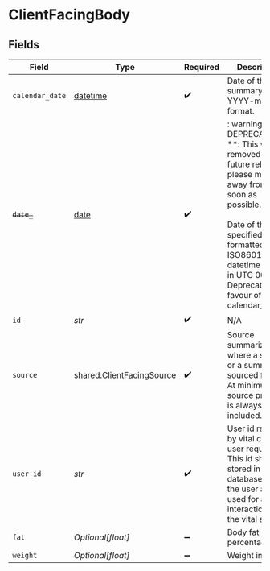 # ClientFacingBody


## Fields

| Field                                                                                                                                                                                                                                            | Type                                                                                                                                                                                                                                             | Required                                                                                                                                                                                                                                         | Description                                                                                                                                                                                                                                      |
| ------------------------------------------------------------------------------------------------------------------------------------------------------------------------------------------------------------------------------------------------ | ------------------------------------------------------------------------------------------------------------------------------------------------------------------------------------------------------------------------------------------------ | ------------------------------------------------------------------------------------------------------------------------------------------------------------------------------------------------------------------------------------------------ | ------------------------------------------------------------------------------------------------------------------------------------------------------------------------------------------------------------------------------------------------ |
| `calendar_date`                                                                                                                                                                                                                                  | [datetime](https://docs.python.org/3/library/datetime.html#datetime-objects)                                                                                                                                                                     | :heavy_check_mark:                                                                                                                                                                                                                               | Date of the summary in the YYYY-mm-dd format.                                                                                                                                                                                                    |
| ~~`date_`~~                                                                                                                                                                                                                                      | [date](https://docs.python.org/3/library/datetime.html#date-objects)                                                                                                                                                                             | :heavy_check_mark:                                                                                                                                                                                                                               | : warning: ** DEPRECATED **: This will be removed in a future release, please migrate away from it as soon as possible.<br/><br/>Date of the specified record, formatted as ISO8601 datetime string in UTC 00:00. Deprecated in favour of calendar_date. |
| `id`                                                                                                                                                                                                                                             | *str*                                                                                                                                                                                                                                            | :heavy_check_mark:                                                                                                                                                                                                                               | N/A                                                                                                                                                                                                                                              |
| `source`                                                                                                                                                                                                                                         | [shared.ClientFacingSource](../../models/shared/clientfacingsource.md)                                                                                                                                                                           | :heavy_check_mark:                                                                                                                                                                                                                               | Source summarizes where a sample or a summary is sourced from.<br/>At minimum, the source provider is always included.                                                                                                                           |
| `user_id`                                                                                                                                                                                                                                        | *str*                                                                                                                                                                                                                                            | :heavy_check_mark:                                                                                                                                                                                                                               | User id returned by vital create user request. This id should be stored in your database against the user and used for all interactions with the vital api.                                                                                      |
| `fat`                                                                                                                                                                                                                                            | *Optional[float]*                                                                                                                                                                                                                                | :heavy_minus_sign:                                                                                                                                                                                                                               | Body fat percentage::perc                                                                                                                                                                                                                        |
| `weight`                                                                                                                                                                                                                                         | *Optional[float]*                                                                                                                                                                                                                                | :heavy_minus_sign:                                                                                                                                                                                                                               | Weight in kg::kg                                                                                                                                                                                                                                 |